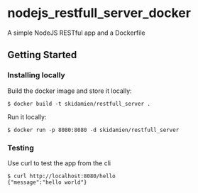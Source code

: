 # nodejs_restfull_server_docker
A simple NodeJS RESTful app and a Dockerfile

## Getting Started

### Installing locally

Build the docker image and store it locally:
```
$ docker build -t skidamien/restfull_server .
```

Run it locally:
```
$ docker run -p 8080:8080 -d skidamien/restfull_server
```

### Testing

Use curl to test the app from the cli
```
$ curl http://localhost:8080/hello
{"message":"hello world"}
```

